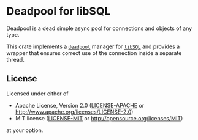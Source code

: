 # Deadpool for libSQL

Deadpool is a dead simple async pool for connections and objects of any type.

This crate implements a [`deadpool`](https://crates.io/crates/deadpool) manager for [`libSQL`](https://github.com/tursodatabase/libsql/tree/main/libsql) and provides a wrapper that ensures correct use of the connection inside a separate thread.

## License

Licensed under either of

- Apache License, Version 2.0 ([LICENSE-APACHE](LICENSE-APACHE) or <http://www.apache.org/licenses/LICENSE-2.0>)
- MIT license ([LICENSE-MIT](LICENSE-MIT) or <http://opensource.org/licenses/MIT>)

at your option.
